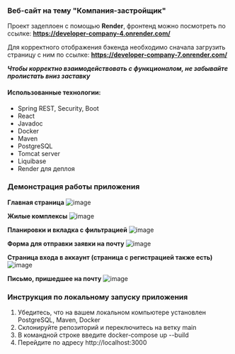 ### Веб-сайт на тему "Компания-застройщик"

Проект задеплоен с помощью **Render**, фронтенд можно посмотреть по ссылке: **https://developer-company-4.onrender.com/**

Для корректного отображения бэкенда необходимо сначала загрузить страницу с ним по ссылке: **https://developer-company-7.onrender.com/**

**_Чтобы корректно взаимодействовать с функционалом, не забывайте пролистать вниз заставку_**

#### Использованные технологии:
- Spring REST, Security, Boot
- React
- Javadoc
- Docker
- Maven
- PostgreSQL
- Tomcat server
- Liquibase
- Render для деплоя

### Демонстрация работы приложения

**Главная страница**
![image](https://github.com/user-attachments/assets/6b5cc1d6-9f49-4da0-9edd-cbe981376315)

**Жилые комплексы**
![image](https://github.com/user-attachments/assets/9ca29719-8f44-4db6-8fb4-1d8d08575d8a)

**Планировки и вкладка с фильтрацией**
![image](https://github.com/user-attachments/assets/5eb0f575-59ac-4749-817a-aa2c3743a43a)

**Форма для отправки заявки на почту**
![image](https://github.com/user-attachments/assets/8131e99b-9dc4-43f1-8c69-861009082fd9)

**Страница входа в аккаунт (страница с регистрацией также есть)**
![image](https://github.com/user-attachments/assets/f4cfa502-0e0e-4526-97a6-91db76814e24)

**Письмо, пришедшее на почту**
![image](https://github.com/user-attachments/assets/6e3ab369-1534-4ddf-bd90-d3a7c78ab5b5)


### Инструкция по локальному запуску приложения
1. Убедитесь, что на вашем локальном компьютере установлен PostgreSQL, Maven, Docker
2. Склонируйте репозиторий и переключитесь на ветку main
3. В командной строке введите docker-compose up --build
4. Перейдите по адресу http://localhost:3000
